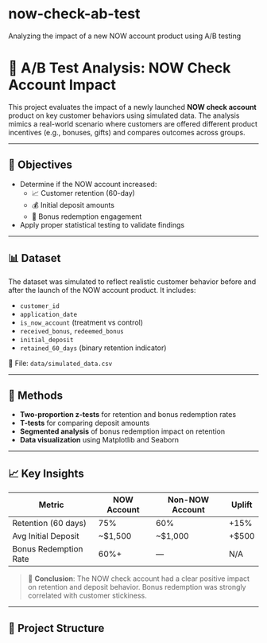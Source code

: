 # now-check-ab-test
Analyzing the impact of a new NOW account product using A/B testing

# 🧪 A/B Test Analysis: NOW Check Account Impact

This project evaluates the impact of a newly launched **NOW check account** product on key customer behaviors using simulated data. The analysis mimics a real-world scenario where customers are offered different product incentives (e.g., bonuses, gifts) and compares outcomes across groups.

---

## 🎯 Objectives

- Determine if the NOW account increased:
  - 📈 Customer retention (60-day)
  - 💰 Initial deposit amounts
  - 🎁 Bonus redemption engagement
- Apply proper statistical testing to validate findings

---

## 📊 Dataset

The dataset was simulated to reflect realistic customer behavior before and after the launch of the NOW account product. It includes:

- `customer_id`
- `application_date`
- `is_now_account` (treatment vs control)
- `received_bonus`, `redeemed_bonus`
- `initial_deposit`
- `retained_60_days` (binary retention indicator)

📁 File: `data/simulated_data.csv`

---

## 🧪 Methods

- **Two-proportion z-tests** for retention and bonus redemption rates
- **T-tests** for comparing deposit amounts
- **Segmented analysis** of bonus redemption impact on retention
- **Data visualization** using Matplotlib and Seaborn

---

## 📈 Key Insights

| Metric                     | NOW Account | Non-NOW Account | Uplift |
|---------------------------|-------------|-----------------|--------|
| Retention (60 days)       | 75%         | 60%             | +15%   |
| Avg Initial Deposit       | ~$1,500     | ~$1,000         | +$500  |
| Bonus Redemption Rate     | 60%+        | —               | N/A    |

> 🎯 **Conclusion**: The NOW check account had a clear positive impact on retention and deposit behavior. Bonus redemption was strongly correlated with customer stickiness.

---

## 📂 Project Structure

